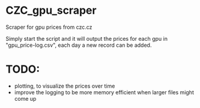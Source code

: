 # CZC_gpu_scraper
Scraper for gpu prices from czc.cz

Simply start the script and it will output the prices for each gpu in "gpu_price-log.csv", each day a new record can be added.

# TODO:
- plotting, to visualize the prices over time
- improve the logging to be more memory efficient when larger files might come up
